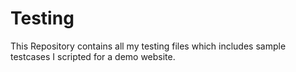 # Testing
This Repository contains all my testing files which includes sample testcases I scripted for a demo website.
